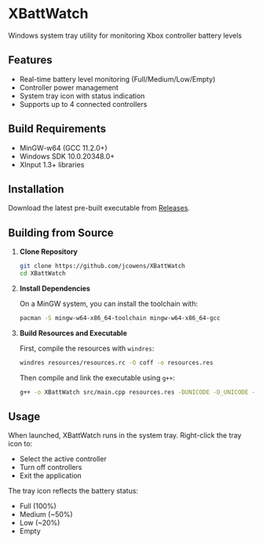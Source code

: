 # XBattWatch

Windows system tray utility for monitoring Xbox controller battery levels

## Features

- Real-time battery level monitoring (Full/Medium/Low/Empty)
- Controller power management
- System tray icon with status indication
- Supports up to 4 connected controllers

## Build Requirements

- MinGW-w64 (GCC 11.2.0+)
- Windows SDK 10.0.20348.0+
- XInput 1.3+ libraries

## Installation

Download the latest pre-built executable from [Releases](https://github.com/jcowens/XBattWatch/releases).

## Building from Source

1. **Clone Repository**

   ```bash
   git clone https://github.com/jcowens/XBattWatch
   cd XBattWatch
   ```

2. **Install Dependencies**

   On a MinGW system, you can install the toolchain with:

   ```bash
   pacman -S mingw-w64-x86_64-toolchain mingw-w64-x86_64-gcc
   ```

3. **Build Resources and Executable**

   First, compile the resources with `windres`:

   ```bash
   windres resources/resources.rc -O coff -o resources.res
   ```

   Then compile and link the executable using `g++`:

   ```bash
   g++ -o XBattWatch src/main.cpp resources.res -DUNICODE -D_UNICODE -lXinput -mwindows
   ```

## Usage

When launched, XBattWatch runs in the system tray. Right-click the tray icon to:

- Select the active controller
- Turn off controllers
- Exit the application

The tray icon reflects the battery status:

- Full (100%)
- Medium (~50%)
- Low (~20%)
- Empty
